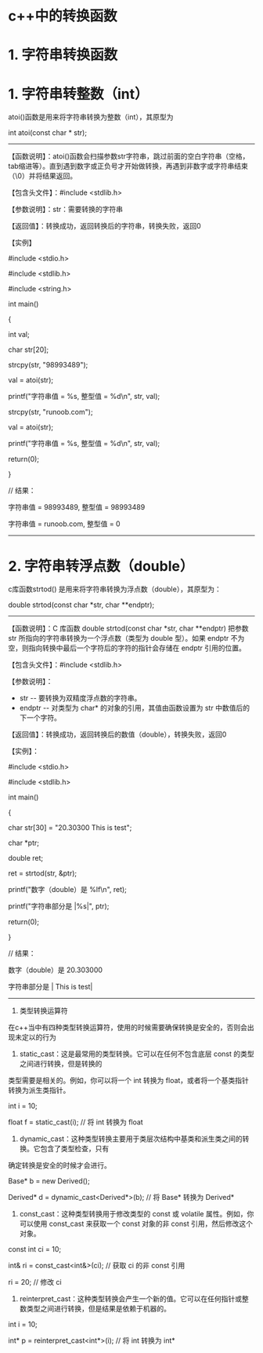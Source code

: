# c++中的转换函数

# 1. 字符串转换函数

# 1. 字符串转整数（int）

atoi()函数是用来将字符串转换为整数（int），其原型为

int atoi(const char * str);

---

【函数说明】：atoi()函数会扫描参数str字符串，跳过前面的空白字符串（空格，tab缩进等）。直到遇到数字或正负号才开始做转换，再遇到非数字或字符串结束（\0）并将结果返回。

【包含头文件】：#include <stdlib.h>

【参数说明】：str：需要转换的字符串

【返回值】：转换成功，返回转换后的字符串，转换失败，返回0

【实例】

#include <stdio.h>

#include <stdlib.h>

#include <string.h>

int main()

{

int val;

char str[20];

strcpy(str, "98993489");

val = atoi(str);

printf("字符串值 = %s, 整型值 = %d\n", str, val);

strcpy(str, "runoob.com");

val = atoi(str);

printf("字符串值 = %s, 整型值 = %d\n", str, val);

return(0);

}

// 结果：

字符串值 = 98993489, 整型值 = 98993489

字符串值 = runoob.com, 整型值 = 0

---

# 2. 字符串转浮点数（double）

c库函数strtod() 是用来将字符串转换为浮点数（double），其原型为：

double strtod(const char *str, char **endptr);

---

【函数说明】：C 库函数 double strtod(const char *str, char **endptr) 把参数 str 所指向的字符串转换为一个浮点数（类型为 double 型）。如果 endptr 不为空，则指向转换中最后一个字符后的字符的指针会存储在 endptr 引用的位置。

【包含头文件】：#include <stdlib.h>

【参数说明】：

- str -- 要转换为双精度浮点数的字符串。
- endptr -- 对类型为 char* 的对象的引用，其值由函数设置为 str 中数值后的下一个字符。

【返回值】：转换成功，返回转换后的数值（double），转换失败，返回0

【实例】：

#include <stdio.h>

#include <stdlib.h>

int main()

{

char str[30] = "20.30300 This is test";

char *ptr;

double ret;

ret = strtod(str, &ptr);

printf("数字（double）是 %lf\n", ret);

printf("字符串部分是 |%s|", ptr);

return(0);

}

// 结果：

数字（double）是 20.303000

字符串部分是 | This is test|

---

1. 类型转换运算符

在c++当中有四种类型转换运算符，使用的时候需要确保转换是安全的，否则会出现未定以的行为

1. static_cast：这是最常用的类型转换。它可以在任何不包含底层 const 的类型之间进行转换，但是转换的

类型需要是相关的。例如，你可以将一个 int 转换为 float，或者将一个基类指针转换为派生类指针。

int i = 10;

float f = static_cast<float>(i);  // 将 int 转换为 float

1. dynamic_cast：这种类型转换主要用于类层次结构中基类和派生类之间的转换。它包含了类型检查，只有

确定转换是安全的时候才会进行。

Base* b = new Derived();

Derived* d = dynamic_cast<Derived*>(b);  // 将 Base* 转换为 Derived*

1. const_cast：这种类型转换用于修改类型的 const 或 volatile 属性。例如，你可以使用 const_cast 来获取一个 const 对象的非 const 引用，然后修改这个对象。

const int ci = 10;

int& ri = const_cast<int&>(ci);  // 获取 ci 的非 const 引用

ri = 20;  // 修改 ci

1. reinterpret_cast：这种类型转换会产生一个新的值。它可以在任何指针或整数类型之间进行转换，但是结果是依赖于机器的。

int i = 10;

int* p = reinterpret_cast<int*>(i);  // 将 int 转换为 int*